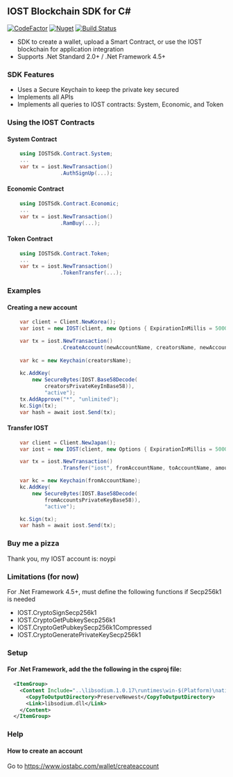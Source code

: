 ## IOST Blockchain SDK for C# 
[![CodeFactor](https://www.codefactor.io/repository/github/noypi/iost.cs/badge)](https://www.codefactor.io/repository/github/noypi/iost.cs)
[![Nuget](https://img.shields.io/nuget/v/IOST.svg)](http://www.nuget.org/packages/IOST/)
[![Build Status](https://dev.azure.com/adrianmigraso0686/iost.cs/_apis/build/status/noypi.iost.cs?branchName=master)](https://dev.azure.com/adrianmigraso0686/iost.cs/_build/latest?definitionId=1&branchName=master)
- SDK to create a wallet, upload a Smart Contract, or use the IOST blockchain for application integration
- Supports .Net Standard 2.0+ / .Net Framework 4.5+ 

### SDK Features
- Uses a Secure Keychain to keep the private key secured
- Implements all APIs
- Implements all queries to IOST contracts: System, Economic, and Token

### Using the IOST Contracts

#### System Contract
```C#
    using IOSTSdk.Contract.System;
    ...
    var tx = iost.NewTransaction()
                 .AuthSignUp(...);
```

#### Economic Contract

```C#
    using IOSTSdk.Contract.Economic;
    ...
    var tx = iost.NewTransaction()
                 .RamBuy(...);
```

#### Token Contract

```C#
    using IOSTSdk.Contract.Token;
    ...
    var tx = iost.NewTransaction()
                 .TokenTransfer(...);
```

### Examples

#### Creating a new account

```C#
	var client = Client.NewKorea();
	var iost = new IOST(client, new Options { ExpirationInMillis = 5000 });

	var tx = iost.NewTransaction()
				 .CreateAccount(newAccountName, creatorsName, newAccountPublicKey, newAccountPublicKey);
	
	var kc = new Keychain(creatorsName);
    
	kc.AddKey(
		new SecureBytes(IOST.Base58Decode(
			creatorsPrivateKeyInBase58)),
			"active");
	tx.AddApprove("*", "unlimited");
	kc.Sign(tx);
	var hash = await iost.Send(tx);
```

#### Transfer IOST
```C#
	var client = Client.NewJapan();
	var iost = new IOST(client, new Options { ExpirationInMillis = 5000 });

	var tx = iost.NewTransaction()
				 .Transfer("iost", fromAccountName, toAccountName, amount, "");

	var kc = new Keychain(fromAccountName);
	kc.AddKey(
		new SecureBytes(IOST.Base58Decode(
			fromAccountsPrivateKeyBase58)),
			"active");

	kc.Sign(tx);
	var hash = await iost.Send(tx);
```

### Buy me a pizza
Thank you, my IOST account is: noypi

### Limitations (for now)
For .Net Framework 4.5+, must define the following functions if Secp256k1 is needed
- IOST.CryptoSignSecp256k1
- IOST.CryptoGetPubkeySecp256k1
- IOST.CryptoGetPubkeySecp256k1Compressed
- IOST.CryptoGeneratePrivateKeySecp256k1

### Setup
#### For .Net Framework, add the the following in the csproj file:
```xml
  <ItemGroup>
    <Content Include="..\libsodium.1.0.17\runtimes\win-$(Platform)\native\*">
      <CopyToOutputDirectory>PreserveNewest</CopyToOutputDirectory>
      <Link>libsodium.dll</Link>
    </Content>
  </ItemGroup>
```

### Help
#### How to create an account
Go to https://www.iostabc.com/wallet/createaccount 

